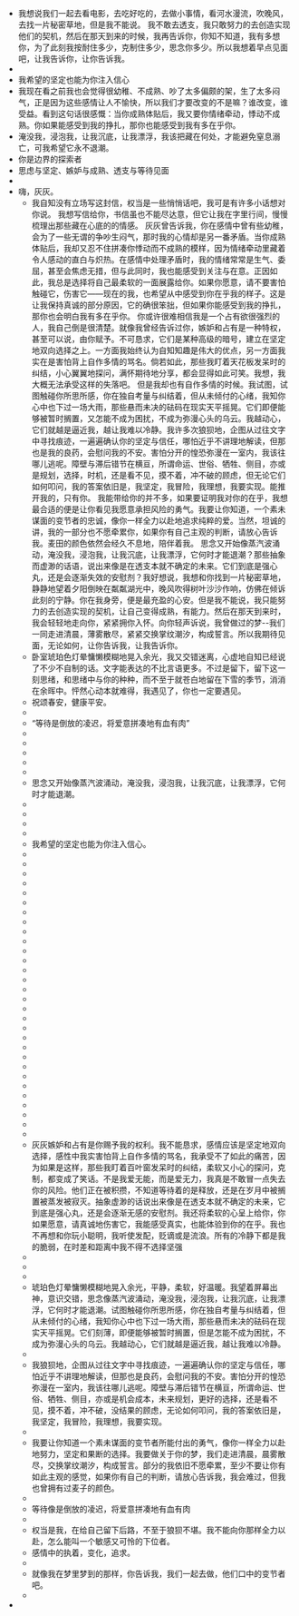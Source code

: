 - 我想说我们一起去看电影，去吃好吃的，去做小事情，看河水漫流，吹晚风，去找一片秘密草地，但是我不能说。 我不敢去透支，我只敢努力的去创造实现他们的契机，然后在那天到来的时候，我再告诉你，你知不知道，我有多想你，为了此刻我按耐住多少，克制住多少，思念你多少。所以我想着早点见面吧，让我告诉你，让你告诉我。
-
- 我希望的坚定也能为你注入信心
- 我现在看之前我也会觉得很幼稚、不成熟、吵了太多偏颇的架，生了太多闷气，正是因为这些感情让人不愉快，所以我们才要改变的不是嘛？谁改变，谁受益。看到这句话很感慨：当你成熟体贴后，我又要你情绪牵动，悸动不成熟。你如果能感受到我的挣扎，那你也能感受到我有多在乎你。
- 淹没我，浸泡我，让我沉底，让我漂浮，我该把藏在何处，才能避免窒息溺亡，可我希望它永不退潮。
- 你是边界的探索者
- 思虑与坚定、嫉妒与成熟、透支与等待见面
-
- 嗨，灰灰。
	- 我自知没有立场写这封信，权当是一些悄悄话吧，我可是有许多小话想对你说。
	  我想写信给你，书信虽也不能尽达意，但它让我在字里行间，慢慢梳理出那些藏在心底的的情感。
	  灰灰曾告诉我，你在感情中曾有些幼稚，会为了一些无谓的争吵生闷气，那时我的心情却是另一番矛盾。当你成熟体贴后，我却又忍不住拼凑你悸动而不成熟的模样，因为情绪牵动里藏着令人感动的直白与炽热。在感情中处理矛盾时，我的情绪常常是生气、委屈，甚至会焦虑无措，但与此同时，我也能感受到关注与在意。正因如此，我总是选择将自己最柔软的一面展露给你。如果你愿意，请不要害怕触碰它，伤害它——现在的我，也希望从中感受到你在乎我的样子。这是让我保持真诚的部分原因，它的确很笨拙，但如果你能感受到我的挣扎，那你也会明白我有多在乎你。
	  你或许很难相信我是一个占有欲很强烈的人，我自己倒是很清楚。就像我曾经告诉过你，嫉妒和占有是一种特权，甚至可以说，由你赋予。不可恳求，它们是某种高级的暗号，建立在坚定地双向选择之上。一方面我始终认为自知知趣是伟大的优点，另一方面我实在是害怕背上自作多情的骂名。倘若如此，那些我盯着天花板发呆时的纠结，小心翼翼地探问，满怀期待地分享，都会显得如此可笑。我想，我大概无法承受这样的失落吧。
	  但是我却也有自作多情的时候。我试图，试图触碰你所思所感，你在独自考量与纠结着，但从未倾付的心绪，我知你心中也下过一场大雨，那些悬而未决的砝码在现实天平摇晃。它们即便能够被暂时搁置，又怎能不成为困扰，不成为弥漫心头的乌云。我越动心，它们就越是逼近我，越让我难以冷静。我许多次狼狈地，企图从过往文字中寻找痕迹，一遍遍确认你的坚定与信任，哪怕近乎不讲理地解读，但那也是我的良药，会慰问我的不安。害怕分开的惶恐弥漫在一室内，我该往哪儿逃呢。障壁与滞后错节在横亘，所谓命运、世俗、牺牲、侧目，亦或是规划，选择，时机，还是看不见，摸不着，冲不破的顾虑，但无论它们如何叩问，我的答案依旧是，我坚定，我冒险，我理想，我要实现。能推开我的，只有你。
	  我能带给你的并不多，如果要证明我对你的在乎，我想最合适的便是让你看见我愿意承担风险的勇气。我要让你知道，一个素未谋面的变节者的忠诚，像你一样全力以赴地追求纯粹的爱。当然，坦诚的讲，我的一部分也不愿牵累你，如果你有自己主观的判断，请放心告诉我。麦田的颜色依然会经久不息地，陪伴着我。
	  思念又开始像蒸汽波涌动，淹没我，浸泡我，让我沉底，让我漂浮，它何时才能退潮？那些抽象而虚渺的话语，说出来像是在透支本就不确定的未来。它们到底是强心丸，还是会逐渐失效的安慰剂？我好想说，我想和你找到一片秘密草地，静静地望着夕阳倒映在粼粼湖光中，晚风吹得树叶沙沙作响，仿佛在倾诉此刻的宁静。你在我身旁，便是最充盈的心安。但是我不能说，我只能努力的去创造实现的契机，让自己变得成熟，有能力。然后在那天到来时，我会轻轻地走向你，紧紧拥你入怀。向你轻声诉说，我曾做过的梦--我们一同走进清晨，薄雾散尽，紧紧交换掌纹潮汐，构成誓言。所以我期待见面，无论如何，让你告诉我，让我告诉你。
	- 卧室琥珀色灯晕慵懒模糊地晃入余光，我又交错迷离，心虚地自知已经说了不少不自制的话。文字能表达的不比言语更多。不过是留下，留下这一刻思绪，和思绪中与你的种种，而不至于就苍白地留在下雪的季节，消消在余晖中。怦然心动本就难得，我遇见了，你也一定要遇见。
	- 祝颂春安，健康平安。
	-
	- “等待是倒放的凌迟，将爱意拼凑地有血有肉”
	-
	-
	-
	-
	-
	- 思念又开始像蒸汽波涌动，淹没我，浸泡我，让我沉底，让我漂浮，它何时才能退潮。
	-
	-
	-
	-
	- 我希望的坚定也能为你注入信心。
	-
	-
	-
	-
	-
	-
	-
	-
	-
	-
	-
	-
	-
	-
	-
	-
	-
	-
	-
	-
	-
	-
	-
	-
	-
	-
	-
	-
	-
	-
	- 灰灰嫉妒和占有是你赐予我的权利。我不能恳求，感情应该是坚定地双向选择，感性中我实害怕背上自作多情的骂名，我承受不了如此的痛苦，因为如果是这样，那些我盯着百叶窗发呆时的纠结，柔软又小心的探问，克制，都变成了笑话。不是我爱无能，而是爱无力，我真是不敢冒一点失去你的风险。他们正在被积攒，不知道等待着的是释放，还是在岁月中被搁置被蒸发被寂灭。抽象虚渺的话说出来像是在透支本就不确定的未来，它到底是强心丸，还是会逐渐无感的安慰剂。我还将柔软的心呈上给你，你如果愿意，请真诚地伤害它，我能感受真实，也能体验到你的在乎。我也不再想和你玩小聪明，我听使发配，贬谪或是流浪。所有的冷静下都是我的脆弱，在时差和距离中我不得不选择坚强
	-
	-
	-
	- 琥珀色灯晕慵懒模糊地晃入余光，平静，柔软，好温暖。我望着屏幕出神，意识交错，思念像蒸汽波涌动，淹没我，浸泡我，让我沉底，让我漂浮，它何时才能退潮。试图触碰你所思所感，你在独自考量与纠结着，但从未倾付的心绪，我知你心中也下过一场大雨，那些悬而未决的砝码在现实天平摇晃。它们刻薄，即便能够被暂时搁置，但是怎能不成为困扰，不成为弥漫心头的乌云。我越动心，它们就越是逼近我，越让我难以冷静。
	-
	- 我狼狈地，企图从过往文字中寻找痕迹，一遍遍确认你的坚定与信任，哪怕近乎不讲理地解读，但那也是良药，会慰问我的不安。害怕分开的惶恐弥漫在一室内，我该往哪儿逃呢。障壁与滞后错节在横亘，所谓命运、世俗、牺牲、侧目，亦或是机会成本，未来规划，更好的选择，还是看不见，摸不着，冲不破，没结果的顾虑，无论如何叩问，我的答案依旧是，我坚定，我冒险，我理想，我要实现。
	-
	- 我要让你知道一个素未谋面的变节者所能付出的勇气，像你一样全力以赴地努力，坚定和果断的选择。我要做关于你的梦，我们走进清晨，晨雾散尽，交换掌纹潮汐，构成誓言。部分的我依旧不愿牵累，至少不要让你有如此主观的感觉，如果你有自己的判断，请放心告诉我，我会难过，但我也曾拥有过麦子的颜色。
	-
	- 等待像是倒放的凌迟，将爱意拼凑地有血有肉
	-
	- 权当是我，在给自己留下后路，不至于狼狈不堪。我不能向你那样全力以赴，怎么能叫一个敏感又可怜的下位者。
	- 感情中的执着，变化，追求。
	-
	- 就像我在梦里梦到的那样，你告诉我，我们一起去做，他们口中的变节者吧。
	-
-